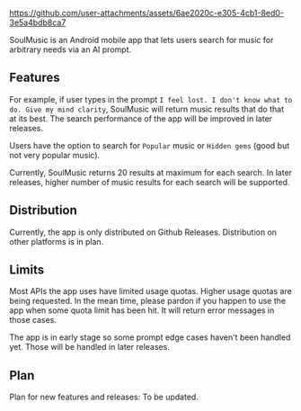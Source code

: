 

https://github.com/user-attachments/assets/6ae2020c-e305-4cb1-8ed0-3e5a4bdb8ca7



SoulMusic is an Android mobile app that lets users search for music for arbitrary needs via an AI prompt.

## Features

For example, if user types in the prompt `I feel lost. I don't know what to do. Give my mind clarity`, SoulMusic will return music results that do that at its best. The search performance of the app will be improved in later releases.

Users have the option to search for `Popular` music or `Hidden gems` (good but not very popular music).

Currently, SoulMusic returns 20 results at maximum for each search. In later releases, higher number of music results for each search will be supported.

## Distribution

Currently, the app is only distributed on Github Releases. Distribution on other platforms is in plan.

## Limits

Most APIs the app uses have limited usage quotas. Higher usage quotas are being requested. In the mean time, please pardon if you happen to use the app when some quota limit has been hit. It will return error messages in those cases.

The app is in early stage so some prompt edge cases haven't been handled yet. Those will be handled in later releases.

## Plan

Plan for new features and releases: To be updated.
